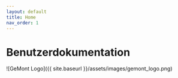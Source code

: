 ```yaml
---
layout: default
title: Home
nav_order: 1
---
```


# Benutzerdokumentation

![GeMont Logo]({{ site.baseurl }}/assets/images/gemont_logo.png)

